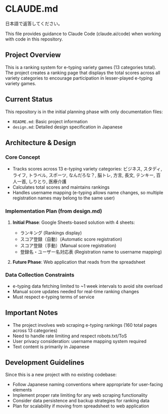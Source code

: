 <!--
Copyright 2023 Google LLC

Licensed under the Apache License, Version 2.0 (the "License");
you may not use this file except in compliance with the License.
You may obtain a copy of the License at

      http://www.apache.org/licenses/LICENSE-2.0

Unless required by applicable law or agreed to in writing, software
distributed under the License is distributed on an "AS IS" BASIS,
WITHOUT WARRANTIES OR CONDITIONS OF ANY KIND, either express or implied.
See the License for the specific language governing permissions and
limitations under the License.
-->
# CLAUDE.md

日本語で返答してください。

This file provides guidance to Claude Code (claude.ai/code) when working with code in this repository.

## Project Overview

This is a ranking system for e-typing variety games (13 categories total). The project creates a ranking page that displays the total scores across all variety categories to encourage participation in lesser-played e-typing variety games.

## Current Status

This repository is in the initial planning phase with only documentation files:
- `README.md`: Basic project information
- `design.md`: Detailed design specification in Japanese

## Architecture & Design

### Core Concept

- Tracks scores across 13 e-typing variety categories: ビジネス, スタディ, ライフ, トラベル, スポーツ, なんだろな？, 脳トレ, 方言, 長文, テンキー, 百人一首, しりとり, 医療介護
- Calculates total scores and maintains rankings
- Handles username mapping (e-typing allows name changes, so multiple registration names may belong to the same user)

### Implementation Plan (from design.md)

1. **Initial Phase**: Google Sheets-based solution with 4 sheets:
   - ランキング (Rankings display)
   - スコア登録（自動）(Automatic score registration)
   - スコア登録（手動）(Manual score registration)
   - 登録名・ユーザー名対応表 (Registration name to username mapping)

2. **Future Phase**: Web application that reads from the spreadsheet

### Data Collection Constraints

- e-typing data fetching limited to ~1 week intervals to avoid site overload
- Manual score updates needed for real-time ranking changes
- Must respect e-typing terms of service

## Important Notes

- The project involves web scraping e-typing rankings (160 total pages across 13 categories)
- Need to handle rate limiting and respect robots.txt/ToS
- User privacy consideration: username mapping system required
- Text content is primarily in Japanese

## Development Guidelines

Since this is a new project with no existing codebase:
- Follow Japanese naming conventions where appropriate for user-facing elements
- Implement proper rate limiting for any web scraping functionality
- Consider data persistence and backup strategies for ranking data
- Plan for scalability if moving from spreadsheet to web application